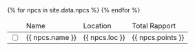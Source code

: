 <table>
  <thead>
    <tr>
      <td>
      <td>Name
      <td>Location
      <td>Total Rapport
  </thead>
  <tbody>
    {% for npcs in site.data.npcs %}
      <tr>
        <td>
          <input type="checkbox" id="{{ npcs.id }}" class="box"></input>
        <td> 
          {{ npcs.name }}
        <td>
          {{ npcs.loc }}
        <td>
          {{ npcs.points }}
      </tr>
    {% endfor %}
  </tbody>
</table>

<script>
  let boxes = document.getElementsByClassName('box').length;

  function save() {	
    for(let i = 1; i <= boxes; i++){
      var checkbox = document.getElementById(String(i));
      localStorage.setItem("checkbox" + String(i), checkbox.checked);	
    }
  }

  //for loading
  for(let i = 1; i <= boxes; i++){
    if(localStorage.length > 0){
      var checked = JSON.parse(localStorage.getItem("checkbox" + String(i)));
      document.getElementById(String(i)).checked = checked;
    }
  }
  window.addEventListener('change', save);
</script>
